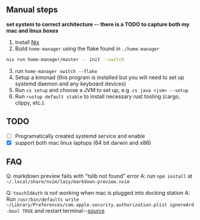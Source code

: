 ## Manual steps
**set system to correct architecture -- there is a TODO to capture both my mac and linux boxes**

1. Install [Nix](https://zero-to-nix.com/concepts/nix-installer)
2. Build `home-manager` using the flake found in `./home-manager`
```bash
nix run home-manager/master -- init --switch
```
3. run `home-manager switch --flake`
4. Setup a kmonad (this program is installed but you will need to set up systemd daemon and any keyboard devices)
5. Run `cs setup` and choose a JVM to set up, e.g. `cs java <jvm> --setup`
6. Run `rustup default stable` to install necessary rust tooling (cargo, clippy, etc.).


## TODO
- [ ] Programatically created systemd service and enable
- [x] support both mac linux laptops (64 bit darwin and x86)

## FAQ
Q: markdown preview fails with "tslib not found" error
    A: run `npm install` at `~/.local/share/nvim/lazy/markdown-preview.nvim`

Q: `touchIdAuth` is not working when mac is plugged into docking station
    A: Run `/usr/bin/defaults write ~/Library/Preferences/com.apple.security.authorization.plist ignoreArd -bool TRUE` and restart terminal--[source](https://discussions.apple.com/thread/255187302?sortBy=rank)

